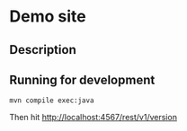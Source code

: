 # Demo site

## Description

## Running for development

```
mvn compile exec:java
```

Then hit [http://localhost:4567/rest/v1/version](http://localhost:4567/rest/v1/version)